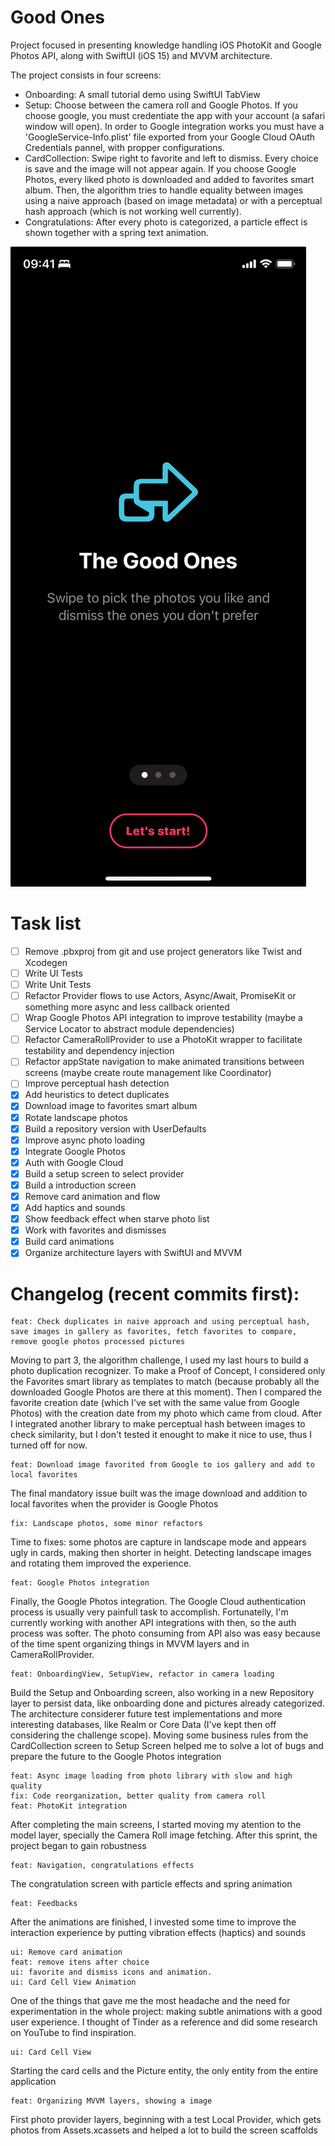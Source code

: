 # Good Ones
Project focused in presenting knowledge handling iOS PhotoKit and Google Photos API, along with SwiftUI (iOS 15) and MVVM architecture.

The project consists in four screens: 

* Onboarding: A small tutorial demo using SwiftUI TabView
* Setup: Choose between the camera roll and Google Photos. If you choose google, you must credentiate the app with your account (a safari window will open). In order to Google integration works you must have a 'GoogleService-Info.plist' file exported from your Google Cloud OAuth Credentials pannel, with propper configurations.
* CardCollection: Swipe right to favorite and left to dismiss. Every choice is save and the image will not appear again. If you choose Google Photos, every liked photo is downloaded and added to favorites smart album. Then, the algorithm tries to handle equality between images using a naive approach (based on image metadata) or with a perceptual hash approach (which is not working well currently).
* Congratulations: After every photo is categorized, a particle effect is shown together with a spring text animation.

![Demo](https://github.com/rafagan/good-ones/blob/master/demo.gif)

# Task list
- [ ] Remove .pbxproj from git and use project generators like Twist and Xcodegen
- [ ] Write UI Tests
- [ ] Write Unit Tests
- [ ] Refactor Provider flows to use Actors, Async/Await, PromiseKit or something more async and less callback oriented
- [ ] Wrap Google Photos API integration to improve testability (maybe a Service Locator to abstract module dependencies)
- [ ] Refactor CameraRollProvider to use a PhotoKit wrapper to facilitate testability and dependency injection
- [ ] Refactor appState navigation to make animated transitions between screens (maybe create route management like Coordinator)
- [ ] Improve perceptual hash detection
- [X] Add heuristics to detect duplicates
- [X] Download image to favorites smart album
- [X] Rotate landscape photos
- [X] Build a repository version with UserDefaults
- [X] Improve async photo loading
- [X] Integrate Google Photos
- [X] Auth with Google Cloud
- [X] Build a setup screen to select provider
- [X] Build a introduction screen
- [X] Remove card animation and flow
- [X] Add haptics and sounds
- [X] Show feedback effect when starve photo list
- [X] Work with favorites and dismisses
- [X] Build card animations
- [X] Organize architecture layers with SwiftUI and MVVM

# Changelog (recent commits first):

    feat: Check duplicates in naive approach and using perceptual hash, save images in gallery as favorites, fetch favorites to compare, remove google photos processed pictures
Moving to part 3, the algorithm challenge, I used my last hours to build a photo duplication recognizer. To make a Proof of Concept, I considered only the Favorites smart library as templates to match (because probably all the downloaded Google Photos are there at this moment). Then I compared the favorite creation date (which I've set with the same value from Google Photos) with the creation date from my photo which came from cloud. After I integrated another library to make perceptual hash between images to check similarity, but I don't tested it enought to make it nice to use, thus I turned off for now.

    feat: Download image favorited from Google to ios gallery and add to local favorites
The final mandatory issue built was the image download and addition to local favorites when the provider is Google Photos

    fix: Landscape photos, some minor refactors
Time to fixes: some photos are capture in landscape mode and appears ugly in cards, making then shorter in height. Detecting landscape images and rotating them improved the experience.

    feat: Google Photos integration
Finally, the Google Photos integration. The Google Cloud authentication process is usually very painfull task to accomplish. Fortunatelly, I'm currently working with another API integrations with then, so the auth process was softer. The photo consuming from API also was easy because of the time spent organizing things in MVVM layers and in CameraRollProvider.

    feat: OnboardingView, SetupView, refactor in camera loading
Build the Setup and Onboarding screen, also working in a new Repository layer to persist data, like onboarding done and pictures already categorized. The architecture considerer future test implementations and more interesting databases, like Realm or Core Data (I've kept then off considering the challenge scope). Moving some business rules from the CardCollection screen to Setup Screen helped me to solve a lot of bugs and prepare the future to the Google Photos integration

    feat: Async image loading from photo library with slow and high quality
    fix: Code reorganization, better quality from camera roll
    feat: PhotoKit integration
After completing the main screens, I started moving my atention to the model layer, specially the Camera Roll image fetching. After this sprint, the project began to gain robustness
    
    feat: Navigation, congratulations effects
The congratulation screen with particle effects and spring animation

    feat: Feedbacks
After the animations are finished, I invested some time to improve the interaction experience by putting vibration effects (haptics) and sounds

    ui: Remove card animation
    feat: remove itens after choice
    ui: favorite and dismiss icons and animation.
    ui: Card Cell View Animation
One of the things that gave me the most headache and the need for experimentation in the whole project: making subtle animations with a good user experience. I thought of Tinder as a reference and did some research on YouTube to find inspiration.

    ui: Card Cell View
Starting the card cells and the Picture entity, the only entity from the entire application

    feat: Organizing MVVM layers, showing a image
First photo provider layers, beginning with a test Local Provider, which gets photos from Assets.xcassets and helped a lot to build the screen scaffolds

